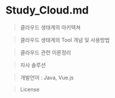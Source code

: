 # Study_Cloud.md

  > 클라우드 생태계의 아키텍쳐
  
  > 클라우드 생태계의 Tool 개념 및 사용방법
  
  > 클라우드 관련 이론정리
  
  > 자사 솔루션

  > 개발언어 : Java, Vue.js
    
  > License
  
  
